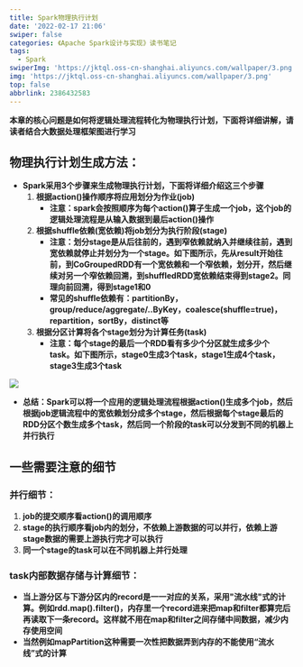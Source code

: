 ```yaml
---
title: Spark物理执行计划
date: '2022-02-17 21:06'
swiper: false
categories: 《Apache Spark设计与实现》读书笔记
tags:
  - Spark
swiperImg: 'https://jktql.oss-cn-shanghai.aliyuncs.com/wallpaper/3.png'
img: 'https://jktql.oss-cn-shanghai.aliyuncs.com/wallpaper/3.png'
top: false
abbrlink: 2386432583
---
```




**本章的核心问题是如何将逻辑处理流程转化为物理执行计划，下面将详细讲解，请读者结合大数据处理框架图进行学习**
<a name="bnRhi"></a>
## 物理执行计划生成方法：

- **Spark采用3个步骤来生成物理执行计划，下面将详细介绍这三个步骤**
   1. **根据action()操作顺序将应用划分为作业(job)**
      - **注意：spark会按照顺序为每个action()算子生成一个job，这个job的逻辑处理流程是从输入数据到最后action()操作**
   2. **根据shuffle依赖(宽依赖)将job划分为执行阶段(stage)**
      - **注意：划分stage是从后往前的，遇到窄依赖就纳入并继续往前，遇到宽依赖就停止并划分为一个stage。如下图所示，先从result开始往前，到CoGroupedRDD有一个宽依赖和一个窄依赖，划分开，然后继续对另一个窄依赖回溯，到shuffledRDD宽依赖结束得到stage2。同理向前回溯，得到stage1和0**
      - **常见的shuffle依赖有：partitionBy，group/reduce/aggregate/..ByKey，coalesce(shuffle=true)，repartition，sortBy，distinct等**
   3. **根据分区计算将各个stage划分为计算任务(task)**
      - **注意：每个stage的最后一个RDD看有多少个分区就生成多少个task。如下图所示，stage0生成3个task，stage1生成4个task，stage3生成3个task**

![](https://jktql.oss-cn-shanghai.aliyuncs.com/article/Spark物理执行计划/0.png)

- **总结：Spark可以将一个应用的逻辑处理流程根据action()生成多个job，然后根据job逻辑流程中的宽依赖划分成多个stage，然后根据每个stage最后的RDD分区个数生成多个task，然后同一个阶段的task可以分发到不同的机器上并行执行**

<a name="CXcJm"></a>
## 一些需要注意的细节

### 并行细节：
1. **job的提交顺序看action()的调用顺序**
1. **stage的执行顺序看job内的划分，不依赖上游数据的可以并行，依赖上游stage数据的需要上游执行完才可以执行**
1. **同一个stage的task可以在不同机器上并行处理**

<a name="puDnV"></a>
### task内部数据存储与计算细节：

- **当上游分区与下游分区内的record是一一对应的关系，采用"流水线"式的计算。例如rdd.map().filter()，内存里一个record进来把map和filter都算完后再读取下一条record。这样就不用在map和filter之间存储中间数据，减少内存使用空间**
- **当然例如mapPartition这种需要一次性把数据弄到内存的不能使用“流水线”式的计算**
